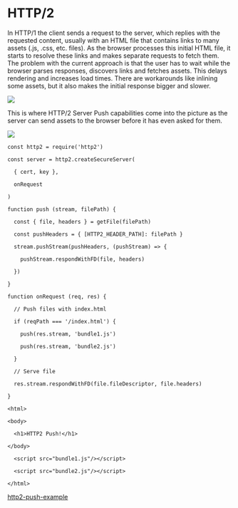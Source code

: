 # HTTP/2

In HTTP/1 the client sends a request to the server, which replies with the requested content, usually with an HTML file that contains links to many assets (.js, .css, etc. files). As the browser processes this initial HTML file, it starts to resolve these links and makes separate requests to fetch them. The problem with the current approach is that the user has to wait while the browser parses responses, discovers links and fetches assets. This delays rendering and increases load times. There are workarounds like inlining some assets, but it also makes the initial response bigger and slower.

![](https://blog-assets.risingstack.com/2017/08/http_1-in-nodejs.png)

This is where HTTP/2 Server Push capabilities come into the picture as the server can send assets to the browser before it has even asked for them.

![](https://blog-assets.risingstack.com/2017/08/http2-in-nodejs.png)

```
const http2 = require('http2')

const server = http2.createSecureServer(

  { cert, key },

  onRequest

)

function push (stream, filePath) {

  const { file, headers } = getFile(filePath)

  const pushHeaders = { [HTTP2_HEADER_PATH]: filePath }

  stream.pushStream(pushHeaders, (pushStream) => {

    pushStream.respondWithFD(file, headers)

  })

}

function onRequest (req, res) {

  // Push files with index.html

  if (reqPath === '/index.html') {

    push(res.stream, 'bundle1.js')

    push(res.stream, 'bundle2.js')

  }

  // Serve file

  res.stream.respondWithFD(file.fileDescriptor, file.headers)

}
```

```
<html>

<body>

  <h1>HTTP2 Push!</h1>

</body>

  <script src="bundle1.js"/></script>

  <script src="bundle2.js"/></script>

</html>
```

[http2-push-example](https://github.com/RisingStack/http2-push-example)
